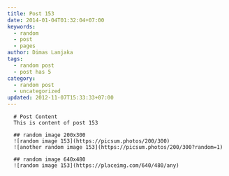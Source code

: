 ```yaml
---
title: Post 153
date: 2014-01-04T01:32:04+07:00
keywords:
  - random
  - post
  - pages
author: Dimas Lanjaka
tags:
  - random post
  - post has 5
category:
  - random post
  - uncategorized
updated: 2012-11-07T15:33:33+07:00
---
```


      # Post Content
      This is content of post 153

      ## random image 200x300
      ![random image 153](https://picsum.photos/200/300)
      ![another random image 153](https://picsum.photos/200/300?random=1)

      ## random image 640x480
      ![random image 153](https://placeimg.com/640/480/any)
      